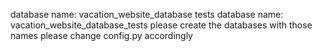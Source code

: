 database name: vacation_website_database
tests database name: vacation_website_database_tests
please create the databases with those names
please change config.py accordingly